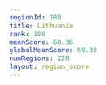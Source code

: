 ```yaml
---
regionId: 189
title: Lithuania
rank: 108
meanScore: 68.36
globalMeanScore: 69.33
numRegions: 220
layout: region_score
---
```

